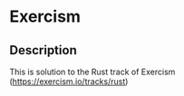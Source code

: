 # Exercism
## Description
This is solution to the Rust track of Exercism (https://exercism.io/tracks/rust)
